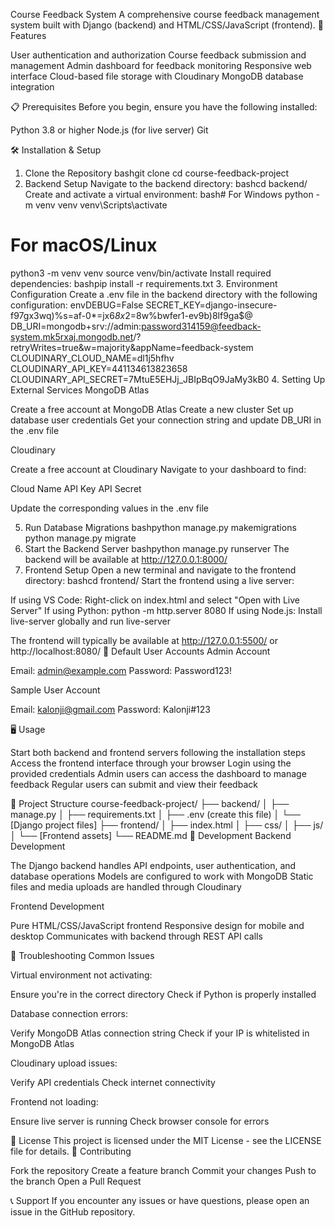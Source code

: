 Course Feedback System
A comprehensive course feedback management system built with Django (backend) and HTML/CSS/JavaScript (frontend).
🚀 Features

User authentication and authorization
Course feedback submission and management
Admin dashboard for feedback monitoring
Responsive web interface
Cloud-based file storage with Cloudinary
MongoDB database integration

📋 Prerequisites
Before you begin, ensure you have the following installed:

Python 3.8 or higher
Node.js (for live server)
Git

🛠️ Installation & Setup
1. Clone the Repository
bashgit clone <your-repository-url>
cd course-feedback-project
2. Backend Setup
Navigate to the backend directory:
bashcd backend/
Create and activate a virtual environment:
bash# For Windows
python -m venv venv
venv\Scripts\activate

# For macOS/Linux
python3 -m venv venv
source venv/bin/activate
Install required dependencies:
bashpip install -r requirements.txt
3. Environment Configuration
Create a .env file in the backend directory with the following configuration:
envDEBUG=False
SECRET_KEY=django-insecure-f97gx3wq)%s=af-0*=jx6*8x*2=8w%bwfer1-ev9b)8lf9ga$@
DB_URI=mongodb+srv://admin:password314159@feedback-system.mk5rxaj.mongodb.net/?retryWrites=true&w=majority&appName=feedback-system
CLOUDINARY_CLOUD_NAME=dl1j5hfhv
CLOUDINARY_API_KEY=441134613823658
CLOUDINARY_API_SECRET=7MtuE5EHJj_JBIpBqO9JaMy3kB0
4. Setting Up External Services
MongoDB Atlas

Create a free account at MongoDB Atlas
Create a new cluster
Set up database user credentials
Get your connection string and update DB_URI in the .env file

Cloudinary

Create a free account at Cloudinary
Navigate to your dashboard to find:

Cloud Name
API Key
API Secret


Update the corresponding values in the .env file

5. Run Database Migrations
bashpython manage.py makemigrations
python manage.py migrate
6. Start the Backend Server
bashpython manage.py runserver
The backend will be available at http://127.0.0.1:8000/
7. Frontend Setup
Open a new terminal and navigate to the frontend directory:
bashcd frontend/
Start the frontend using a live server:

If using VS Code: Right-click on index.html and select "Open with Live Server"
If using Python: python -m http.server 8080
If using Node.js: Install live-server globally and run live-server

The frontend will typically be available at http://127.0.0.1:5500/ or http://localhost:8080/
👤 Default User Accounts
Admin Account

Email: admin@example.com
Password: Password123!

Sample User Account

Email: kalonji@gmail.com
Password: Kalonji#123

🖥️ Usage

Start both backend and frontend servers following the installation steps
Access the frontend interface through your browser
Login using the provided credentials
Admin users can access the dashboard to manage feedback
Regular users can submit and view their feedback

📁 Project Structure
course-feedback-project/
├── backend/
│   ├── manage.py
│   ├── requirements.txt
│   ├── .env (create this file)
│   └── [Django project files]
├── frontend/
│   ├── index.html
│   ├── css/
│   ├── js/
│   └── [Frontend assets]
└── README.md
🔧 Development
Backend Development

The Django backend handles API endpoints, user authentication, and database operations
Models are configured to work with MongoDB
Static files and media uploads are handled through Cloudinary

Frontend Development

Pure HTML/CSS/JavaScript frontend
Responsive design for mobile and desktop
Communicates with backend through REST API calls

🐛 Troubleshooting
Common Issues

Virtual environment not activating:

Ensure you're in the correct directory
Check if Python is properly installed


Database connection errors:

Verify MongoDB Atlas connection string
Check if your IP is whitelisted in MongoDB Atlas


Cloudinary upload issues:

Verify API credentials
Check internet connectivity


Frontend not loading:

Ensure live server is running
Check browser console for errors



📄 License
This project is licensed under the MIT License - see the LICENSE file for details.
🤝 Contributing

Fork the repository
Create a feature branch
Commit your changes
Push to the branch
Open a Pull Request

📞 Support
If you encounter any issues or have questions, please open an issue in the GitHub repository.